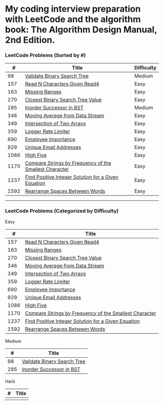 <h1>My coding interview preparation with LeetCode and the algorithm book: The Algorithm Design Manual, 2nd Edition.</h1>

<h3>LeetCode Problems (Sorted by #)</h3>

| #	| Title	| Difficulty |
| --- | --- | --- |
| 98 | [Validate Binary Search Tree](https://github.com/foxfromworld/Coding-Interview-Preparation-with-LeetCode-and-An-Algorithm-Book/blob/main/LeetCode_Solutions/98.%20Validate%20Binary%20Search%20Tree.py "link") | Medium
| 157 | [Read N Characters Given Read4](https://github.com/foxfromworld/Coding-Interview-Preparation-with-LeetCode-and-An-Algorithm-Book/blob/main/LeetCode_Solutions/157.%20Read%20N%20Characters%20Given%20Read4.py "link") | Easy
| 163 | [Missing Ranges](https://github.com/foxfromworld/Coding-Interview-Preparation-with-LeetCode-and-An-Algorithm-Book/blob/main/LeetCode_Solutions/163.%20Missing%20Ranges.py "link") | Easy
| 270 | [Closest Binary Search Tree Value](https://github.com/foxfromworld/Coding-Interview-Preparation-with-LeetCode-and-An-Algorithm-Book/blob/main/LeetCode_Solutions/270.%20Closest%20Binary%20Search%20Tree%20Value.py "link") | Easy
| 285 | [Inorder Successor in BST](https://github.com/foxfromworld/Coding-Interview-Preparation-with-LeetCode-and-An-Algorithm-Book/blob/main/LeetCode_Solutions/285.%20Inorder%20Successor%20in%20BST.py "link") | Medium
| 346 | [Moving Average from Data Stream](https://github.com/foxfromworld/Coding-Interview-Preparation-with-LeetCode-and-An-Algorithm-Book/blob/main/LeetCode_Solutions/346.%20Moving%20Average%20from%20Data%20Stream.py "link") | Easy
| 349 | [Intersection of Two Arrays](https://github.com/foxfromworld/Coding-Interview-Preparation-with-LeetCode-and-An-Algorithm-Book/blob/main/LeetCode_Solutions/349.%20Intersection%20of%20Two%20Arrays.py "link") | Easy
| 359 | [Logger Rate Limiter](https://github.com/foxfromworld/Coding-Interview-Preparation-with-LeetCode-and-An-Algorithm-Book/blob/main/LeetCode_Solutions/359.%20Logger%20Rate%20Limiter.py "link") | Easy
| 690 | [Employee Importance](https://github.com/foxfromworld/Coding-Interview-Preparation-with-LeetCode-and-An-Algorithm-Book/blob/main/LeetCode_Solutions/690.%20Employee%20Importance.py "link") | Easy
| 929 | [Unique Email Addresses](https://github.com/foxfromworld/Coding-Interview-Preparation-with-LeetCode-and-An-Algorithm-Book/blob/main/LeetCode_Solutions/929.%20Unique%20Email%20Addresses.py "link") | Easy
| 1086 | [High Five](https://github.com/foxfromworld/Coding-Interview-Preparation-with-LeetCode-and-An-Algorithm-Book/blob/main/LeetCode_Solutions/1086.%20High%20Five.py "link") | Easy
| 1170 | [Compare Strings by Frequency of the Smallest Character](https://github.com/foxfromworld/Coding-Interview-Preparation-with-LeetCode-and-An-Algorithm-Book/blob/main/LeetCode_Solutions/1170.%20Compare%20Strings%20by%20Frequency%20of%20the%20Smallest%20Character.py "link") | Easy
| 1237 | [Find Positive Integer Solution for a Given Equation](https://github.com/foxfromworld/Coding-Interview-Preparation-with-LeetCode-and-An-Algorithm-Book/blob/main/LeetCode_Solutions/1237.%20Find%20Positive%20Integer%20Solution%20for%20a%20Given%20Equation.py "link") | Easy
| 1592 | [Rearrange Spaces Between Words](https://github.com/foxfromworld/Coding-Interview-Preparation-with-LeetCode-and-An-Algorithm-Book/blob/main/LeetCode_Solutions/1592.%20Rearrange%20Spaces%20Between%20Words.py "link") | Easy

***

<h3>LeetCode Problems (Categorized by Difficulty)</h3>

Easy

| #	| Title	|
| --- | --- |
| 157 | [Read N Characters Given Read4](https://github.com/foxfromworld/Coding-Interview-Preparation-with-LeetCode-and-An-Algorithm-Book/blob/main/LeetCode_Solutions/157.%20Read%20N%20Characters%20Given%20Read4.py "link") | 
| 163 | [Missing Ranges](https://github.com/foxfromworld/Coding-Interview-Preparation-with-LeetCode-and-An-Algorithm-Book/blob/main/LeetCode_Solutions/163.%20Missing%20Ranges.py "link") | 
| 270 | [Closest Binary Search Tree Value](https://github.com/foxfromworld/Coding-Interview-Preparation-with-LeetCode-and-An-Algorithm-Book/blob/main/LeetCode_Solutions/270.%20Closest%20Binary%20Search%20Tree%20Value.py "link") | 
| 346 | [Moving Average from Data Stream](https://github.com/foxfromworld/Coding-Interview-Preparation-with-LeetCode-and-An-Algorithm-Book/blob/main/LeetCode_Solutions/346.%20Moving%20Average%20from%20Data%20Stream.py "link") | 
| 349 | [Intersection of Two Arrays](https://github.com/foxfromworld/Coding-Interview-Preparation-with-LeetCode-and-An-Algorithm-Book/blob/main/LeetCode_Solutions/349.%20Intersection%20of%20Two%20Arrays.py "link") | 
| 359 | [Logger Rate Limiter](https://github.com/foxfromworld/Coding-Interview-Preparation-with-LeetCode-and-An-Algorithm-Book/blob/main/LeetCode_Solutions/359.%20Logger%20Rate%20Limiter.py "link") | 
| 690 | [Employee Importance](https://github.com/foxfromworld/Coding-Interview-Preparation-with-LeetCode-and-An-Algorithm-Book/blob/main/LeetCode_Solutions/690.%20Employee%20Importance.py "link") | 
| 929 | [Unique Email Addresses](https://github.com/foxfromworld/Coding-Interview-Preparation-with-LeetCode-and-An-Algorithm-Book/blob/main/LeetCode_Solutions/929.%20Unique%20Email%20Addresses.py "link") | 
| 1086 | [High Five](https://github.com/foxfromworld/Coding-Interview-Preparation-with-LeetCode-and-An-Algorithm-Book/blob/main/LeetCode_Solutions/1086.%20High%20Five.py "link") | 
| 1170 | [Compare Strings by Frequency of the Smallest Character](https://github.com/foxfromworld/Coding-Interview-Preparation-with-LeetCode-and-An-Algorithm-Book/blob/main/LeetCode_Solutions/1170.%20Compare%20Strings%20by%20Frequency%20of%20the%20Smallest%20Character.py "link") | 
| 1237 | [Find Positive Integer Solution for a Given Equation](https://github.com/foxfromworld/Coding-Interview-Preparation-with-LeetCode-and-An-Algorithm-Book/blob/main/LeetCode_Solutions/1237.%20Find%20Positive%20Integer%20Solution%20for%20a%20Given%20Equation.py "link") | 
| 1592 | [Rearrange Spaces Between Words](https://github.com/foxfromworld/Coding-Interview-Preparation-with-LeetCode-and-An-Algorithm-Book/blob/main/LeetCode_Solutions/1592.%20Rearrange%20Spaces%20Between%20Words.py "link") | 


Medium

| #	| Title	|
| --- | --- |
| 98 | [Validate Binary Search Tree](https://github.com/foxfromworld/Coding-Interview-Preparation-with-LeetCode-and-An-Algorithm-Book/blob/main/LeetCode_Solutions/98.%20Validate%20Binary%20Search%20Tree.py "link") |
| 285 | [Inorder Successor in BST](https://github.com/foxfromworld/Coding-Interview-Preparation-with-LeetCode-and-An-Algorithm-Book/blob/main/LeetCode_Solutions/285.%20Inorder%20Successor%20in%20BST.py "link") |


Hard

| #	| Title	|
| --- | --- |
|  | 

